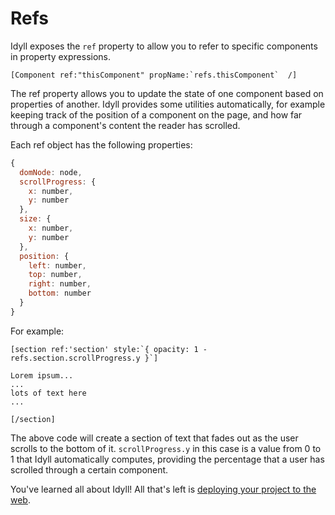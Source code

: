 
# Refs

Idyll exposes the `ref` property to allow you to refer to specific components in
property expressions.

```
[Component ref:"thisComponent" propName:`refs.thisComponent`  /]
```

The ref property allows you to update the state of one component based on properties of another. Idyll
provides some utilities automatically, for example keeping track of the position
of a component on the page, and how far through a component's content the reader has
scrolled.

Each ref object has the following properties:

```js
{
  domNode: node,
  scrollProgress: {
    x: number,
    y: number
  },
  size: {
    x: number,
    y: number
  },
  position: {
    left: number,
    top: number,
    right: number,
    bottom: number
  }
}
```

For example:

```
[section ref:'section' style:`{ opacity: 1 - refs.section.scrollProgress.y }`]

Lorem ipsum...
...
lots of text here
...

[/section]
```

The above code will create a section of text that fades out as the user scrolls to the bottom of it.
`scrollProgress.y` in this case is a value from 0 to 1 that Idyll automatically computes,
providing the percentage that a user has scrolled through a certain component.


You've learned all about Idyll! All that's left is [deploying your project to the web](/publishing-deploying-to-the-web).